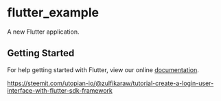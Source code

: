 # flutter_example

A new Flutter application.

## Getting Started

For help getting started with Flutter, view our online
[documentation](https://flutter.io/).

https://steemit.com/utopian-io/@zulfikaraw/tutorial-create-a-login-user-interface-with-flutter-sdk-framework
